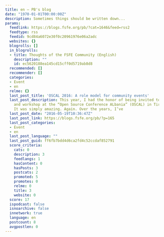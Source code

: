 ```yaml
---
title: en – PB's blog
date: "1970-01-01T00:00:00Z"
description: Sometimes things should be written down...
params:
  feedlink: https://blogs.fsfe.org/pb/?cat=1646&feed=rss2
  feedtype: rss
  feedid: 9cd84a6072e30f0c20961976e06a2adc
  websites: {}
  blogrolls: []
  in_blogrolls:
  - title: Thoughts of the FSFE Community (English)
    description: ""
    id: ec5620188ea145cd15cff0d5719ab8d8
  recommended: []
  recommender: []
  categories:
  - Event
  - en
  relme: {}
  last_post_title: 'OSCAL 2016: A role model for community events'
  last_post_description: This year, I had the honor of being invited to give a talk
    and workshop at the “Open Source Conference ALbania” (OSCAL) in Tirana, again.
    It was simply amazing. Again. Over the years, I’ve
  last_post_date: "2016-05-19T10:36:47Z"
  last_post_link: https://blogs.fsfe.org/pb/?p=165
  last_post_categories:
  - Event
  - en
  last_post_language: ""
  last_post_guid: ff6fb7bdd4d6ca2fd4c52ccdaf852791
  score_criteria:
    cats: 0
    description: 3
    feedlangs: 1
    hasContent: 0
    hasPosts: 3
    postcats: 2
    promoted: 5
    promotes: 0
    relme: 0
    title: 3
    website: 0
  score: 17
  ispodcast: false
  isnoarchive: false
  innetwork: true
  language: en
  postcount: 8
  avgpostlen: 0
---
```

